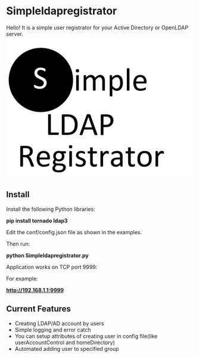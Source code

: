 # Simpleldapregistrator
Hello! It is a simple user registrator for your Active Directory or OpenLDAP server.
![alt text](https://github.com/urukanich/Simpleldapregistrator/blob/master/img/logo.png)
## Install

Install the following Python libraries:

  **pip install tornado ldap3**

Edit the conf/config.json file as shown in the examples.

Then run:

  **python Simpleldapregistrator.py**
  
Application works on TCP port 9999:

For example:

 **http://192.168.1.1:9999**

## Current Features

* Creating LDAP/AD account by users 
* Simple logging and error catch
* You can setup attributes of creating user in config file(like userAccountControl and homeDirectory)
* Automated adding user to specified group
